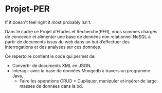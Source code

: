 # Projet-PER
If it doesn't feel right it most probably isn't. 

  
Dans le cadre ce Projet d’Etudes et Recherche(PER), nous sommes chargés de concevoir et alimenter une base de données non relationnel NoSQL à partir de documents issus du web dans un but d’effectuer des interrogations et des analyses sur ces données.

Ce repertoire contient le code qui permet de:
- Convertir de documents XML en JSON.
- Interagir avec la base de données Mongodb à travers un programme Java, 
	- Faire les operations CRUD + Dupliquer, manipuler et insérer de large masses de 	  données dans la bd.  
